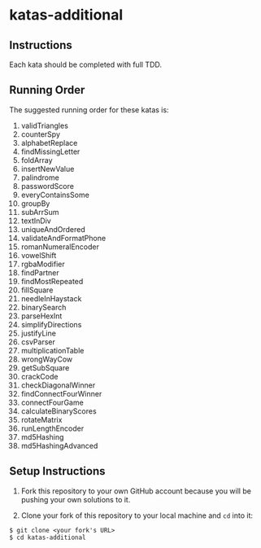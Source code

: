 # katas-additional

## Instructions

Each kata should be completed with full TDD. 

## Running Order

The suggested running order for these katas is:

1. validTriangles
2. counterSpy
3. alphabetReplace
4. findMissingLetter
5. foldArray
6. insertNewValue
7. palindrome
8. passwordScore
9. everyContainsSome
10. groupBy
11. subArrSum
12. textInDiv
13. uniqueAndOrdered
14. validateAndFormatPhone
15. romanNumeralEncoder
16. vowelShift
17. rgbaModifier
18. findPartner
19. findMostRepeated
20. fillSquare
21. needleInHaystack
22. binarySearch
23. parseHexInt
24. simplifyDirections
25. justifyLine
26. csvParser
27. multiplicationTable
28. wrongWayCow
29. getSubSquare
30. crackCode
31. checkDiagonalWinner
32. findConnectFourWinner
33. connectFourGame
34. calculateBinaryScores
35. rotateMatrix
36. runLengthEncoder
37. md5Hashing
38. md5HashingAdvanced

## Setup Instructions

1. Fork this repository to your own GitHub account because you will be pushing your own solutions to it.

2. Clone your fork of this repository to your local machine and `cd` into it:

```
$ git clone <your fork's URL>
$ cd katas-additional
```
